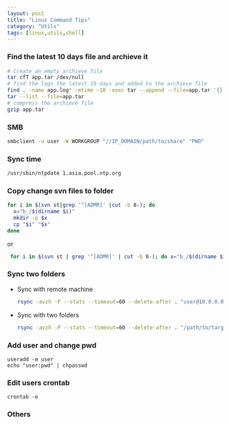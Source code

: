 ```yaml
---
layout: post
title: "Linux Command Tips"
category: "Utils"
tags: [linux,utils,shell]
---
```


### Find the latest 10 days file and archieve it

```bash
# Create an empty archieve file
tar cfT app.tar /dev/null
# find the logs the latest 10 days and added to the archieve file
find . -name app.log* -mtime -10 -exec tar --append --file=app.tar '{}' \;
tar --list --file=app.tar
# compress the archieve file
gzip app.tar
```

### SMB ###

```bash
smbclient -u user -W WORKGROUP "//IP_DOMAIN/path/to/share" "PWD"
```

### Sync time ###

```bash
/usr/sbin/ntpdate 1.asia.pool.ntp.org
```

### Copy change svn files to folder ###

```bash
for i in $(svn st|grep '^[ADMR]' |cut -b 8-); do 
  x="b_/$(dirname $i)"
  mkdir -p $x
  cp "$i" "$x"
done
```

or

```bash
 for i in $(svn st | grep '^[ADMR]' | cut -b 8-); do x="b_/$(dirname $i)";mkdir -p $x;cp "$i" "$x";done
```

### Sync two folders ###

- Sync with remote machine

  ```bash
  rsync -avzh -P --stats --timeout=60 --delete-after . "user@10.0.0.0:~/target"
  ```

- Sync with two folders

  ```bash
  rsync -avzh -P --stats --timeout=60 --delete-after . "/path/to/target"
  ```


### Add user and change pwd ###

```
useradd -m user
echo "user:pwd" | chpasswd
```

### Edit users crontab ###

```
crontab -e
```

### Others ###
